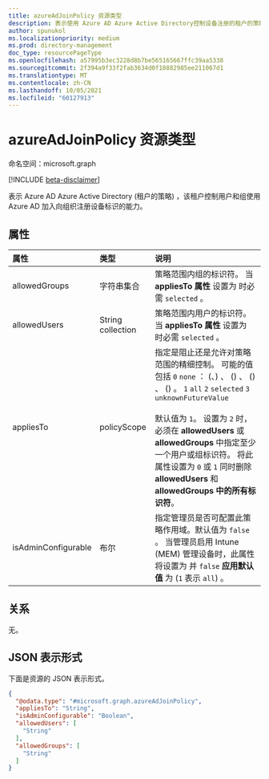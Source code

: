 ```yaml
---
title: azureAdJoinPolicy 资源类型
description: 表示使用 Azure AD Azure Active Directory控制设备注册的租户的策略作用域。
author: spunukol
ms.localizationpriority: medium
ms.prod: directory-management
doc_type: resourcePageType
ms.openlocfilehash: a57995b3ec3228d8b7be565165667ffc39aa5338
ms.sourcegitcommit: 2f394a9f33f2fab3634d0f18882985ee211067d1
ms.translationtype: MT
ms.contentlocale: zh-CN
ms.lasthandoff: 10/05/2021
ms.locfileid: "60127913"
---
```

# <a name="azureadjoinpolicy-resource-type"></a>azureAdJoinPolicy 资源类型

命名空间：microsoft.graph

[!INCLUDE [beta-disclaimer](../../includes/beta-disclaimer.md)]

表示 Azure AD Azure Active Directory (租户的策略) ，该租户控制用户和组使用 Azure AD 加入向组织注册设备标识的能力。

## <a name="properties"></a>属性

|属性|类型|说明|
|:---|:---|:---|
|allowedGroups|字符串集合|策略范围内组的标识符。 当 **appliesTo 属性** 设置为 时必需 `selected` 。 |
|allowedUsers|String collection|策略范围内用户的标识符。 当 **appliesTo 属性** 设置为 时必需 `selected` 。|
|appliesTo|policyScope|指定是阻止还是允许对策略范围的精细控制。 可能的值包括 `0` `none` ： (、) 、 () 、 () 、 () 。 `1` `all` `2` `selected` `3` `unknownFutureValue` <br/><br/>默认值为 `1`。 设置为 `2` 时，必须在 **allowedUsers** 或 **allowedGroups** 中指定至少一个用户或组标识符。  将此属性设置为 `0` 或 `1` 同时删除 **allowedUsers** 和 **allowedGroups 中的所有标识符**。|
|isAdminConfigurable|布尔|指定管理员是否可配置此策略作用域。默认值为 `false` 。 当管理员启用 Intune (MEM) 管理设备时，此属性将设置为 并 `false` **应用默认值** 为 (`1` 表示 `all`) 。|

## <a name="relationships"></a>关系

无。

## <a name="json-representation"></a>JSON 表示形式

下面是资源的 JSON 表示形式。
<!-- {
  "blockType": "resource",
  "@odata.type": "microsoft.graph.azureAdJoinPolicy"
}
-->
``` json
{
  "@odata.type": "#microsoft.graph.azureAdJoinPolicy",
  "appliesTo": "String",
  "isAdminConfigurable": "Boolean",
  "allowedUsers": [
    "String"
  ],
  "allowedGroups": [
    "String"
  ]
}
```
